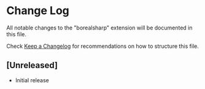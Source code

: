 # Change Log

All notable changes to the "borealsharp" extension will be documented in this file.

Check [Keep a Changelog](http://keepachangelog.com/) for recommendations on how to structure this file.

## [Unreleased]

- Initial release
